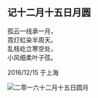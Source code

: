## 记十二月十五日月圆

孤云一线承一月，<br>
霓灯虹染半周天。<br>
乱枝屹立寒空处，<br>
小风细柔叶子弦。<br>

2016/12/15 于上海

![二零一六十二月十五日圆月](https://github.com/WillBeethoven/Poetry/blob/master/assets/二零一六十二月十五日圆月.jpg)
